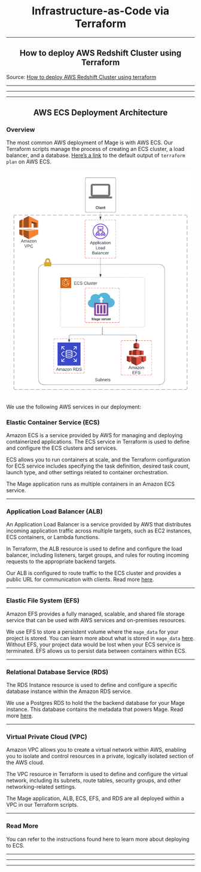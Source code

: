# <center> Infrastructure-as-Code via Terraform </center>
---

## <center> How to deploy AWS Redshift Cluster using Terraform </center>
Source: [How to deploy AWS Redshift Cluster using terraform](https://blog.knoldus.com/how-to-deploy-aws-redshift-cluster-using-terraform/)

---
---
---

## <center> AWS ECS Deployment Architecture </center>
### Overview
The most common AWS deployment of Mage is with AWS ECS. Our Terraform scripts manage the process of creating an ECS cluster, a load balancer, and a database. [Here’s a link](https://docs.mage.ai/production/deploying-to-cloud/aws/resources) to the default output of `terraform plan` on AWS ECS.

![](https://github.com/mage-ai/assets/blob/main/architecture/aws-ecs.png?raw=True)

We use the following AWS services in our deployment:

### Elastic Container Service (ECS)
Amazon ECS is a service provided by AWS for managing and deploying containerized applications. The ECS service in Terraform is used to define and configure the ECS clusters and services.

ECS allows you to run containers at scale, and the Terraform configuration for ECS service includes specifying the task definition, desired task count, launch type, and other settings related to container orchestration.

The Mage application runs as multiple containers in an Amazon ECS service.

---

### Application Load Balancer (ALB)
An Application Load Balancer is a service provided by AWS that distributes incoming application traffic across multiple targets, such as EC2 instances, ECS containers, or Lambda functions.

In Terraform, the ALB resource is used to define and configure the load balancer, including listeners, target groups, and rules for routing incoming requests to the appropriate backend targets.

Our ALB is configured to route traffic to the ECS cluster and provides a public URL for communication with clients. Read more [here](https://docs.aws.amazon.com/elasticloadbalancing/latest/application/load-balancer-ip-address-type.html).

---

### Elastic File System (EFS)
Amazon EFS provides a fully managed, scalable, and shared file storage service that can be used with AWS services and on-premises resources.

We use EFS to store a persistent volume where the `mage_data` for your project is stored. You can learn more about what is stored in `mage_data` [here](https://docs.mage.ai/design/abstractions/project-structure#project-data). Without EFS, your project data would be lost when your ECS service is terminated. EFS allows us to persist data between containers within ECS.

---

### Relational Database Service (RDS)
The RDS Instance resource is used to define and configure a specific database instance within the Amazon RDS service.

We use a Postgres RDS to hold the the backend database for your Mage instance. This database contains the metadata that powers Mage. Read more [here](https://docs.mage.ai/design/abstractions/project-structure#project-data).

---

### Virtual Private Cloud (VPC)
Amazon VPC allows you to create a virtual network within AWS, enabling you to isolate and control resources in a private, logically isolated section of the AWS cloud.

The VPC resource in Terraform is used to define and configure the virtual network, including its subnets, route tables, security groups, and other networking-related settings.

The Mage application, ALB, ECS, EFS, and RDS are all deployed within a VPC in our Terraform scripts.

---

### Read More

You can refer to the instructions found here to learn more about deploying to ECS.


---
---
---